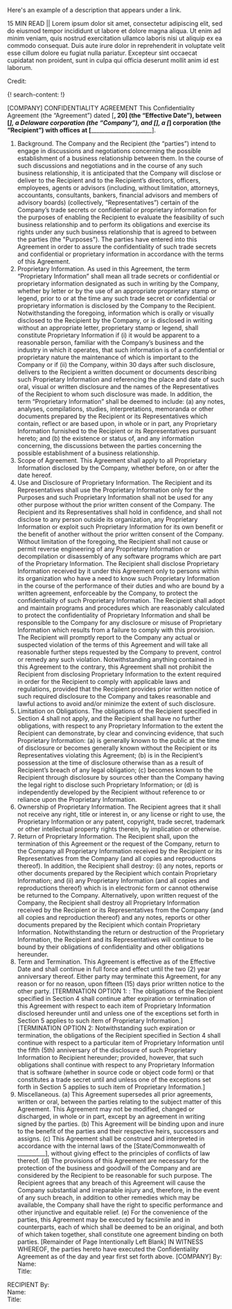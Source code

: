 Here's an example of a description that appears under a link.

15 MIN READ || Lorem ipsum dolor sit amet, consectetur adipiscing elit, sed do eiusmod tempor incididunt ut labore et dolore magna aliqua. Ut enim ad minim veniam, quis nostrud exercitation ullamco laboris nisi ut aliquip ex ea commodo consequat. Duis aute irure dolor in reprehenderit in voluptate velit esse cillum dolore eu fugiat nulla pariatur. Excepteur sint occaecat cupidatat non proident, sunt in culpa qui officia deserunt mollit anim id est laborum.

Credit: [ ]()

{! search-content: !}

[COMPANY]
CONFIDENTIALITY AGREEMENT
This Confidentiality Agreement (the “Agreement”) dated [____________, 20__] (the “Effective Date”), between [_______________], a Delaware corporation (the “Company”), and [________________], a [_____________] corporation (the “Recipient”) with offices at [________________________].
1.	Background.  The Company and the Recipient (the “parties”) intend to engage in discussions and negotiations concerning the possible establishment of a business relationship between them.  In the course of such discussions and negotiations and in the course of any such business relationship, it is anticipated that the Company will disclose or deliver to the Recipient and to the Recipient’s directors, officers, employees, agents or advisors (including, without limitation, attorneys, accountants, consultants, bankers, financial advisors and members of advisory boards) (collectively, “Representatives”) certain of the Company’s trade secrets or confidential or proprietary information for the purposes of enabling the Recipient to evaluate the feasibility of such business relationship and to perform its obligations and exercise its rights under any such business relationship that is agreed to between the parties (the "Purposes").  The parties have entered into this Agreement in order to assure the confidentiality of such trade secrets and confidential or proprietary information in accordance with the terms of this Agreement.
2.	Proprietary Information.  As used in this Agreement, the term “Proprietary Information” shall mean all trade secrets or confidential or proprietary information designated as such in writing by the Company, whether by letter or by the use of an appropriate proprietary stamp or legend, prior to or at the time any such trade secret or confidential or proprietary information is disclosed by the Company to the Recipient.  Notwithstanding the foregoing, information which is orally or visually disclosed to the Recipient by the Company, or is disclosed in writing without an appropriate letter, proprietary stamp or legend, shall constitute Proprietary Information if (i) it would be apparent to a reasonable person, familiar with the Company’s business and the industry in which it operates, that such information is of a confidential or proprietary nature the maintenance of which is important to the Company or if (ii) the Company, within 30 days after such disclosure, delivers to the Recipient a written document or documents describing such Proprietary Information and referencing the place and date of such oral, visual or written disclosure and the names of the Representatives of the Recipient to whom such disclosure was made.  In addition, the term “Proprietary Information” shall be deemed to include:  (a) any notes, analyses, compilations, studies, interpretations, memoranda or other documents prepared by the Recipient or its Representatives which contain, reflect or are based upon, in whole or in part, any Proprietary Information furnished to the Recipient or its Representatives pursuant hereto; and (b) the existence or status of, and any information concerning, the discussions between the parties concerning the possible establishment of a business relationship.
3.	Scope of Agreement. This Agreement shall apply to all Proprietary Information disclosed by the Company, whether before, on or after the date hereof.  
4.	Use and Disclosure of Proprietary Information.  The Recipient and its Representatives shall use the Proprietary Information only for the Purposes and such Proprietary Information shall not be used for any other purpose without the prior written consent of the Company.  The Recipient and its Representatives shall hold in confidence, and shall not disclose to any person outside its organization, any Proprietary Information or exploit such Proprietary Information for its own benefit or the benefit of another without the prior written consent of the Company.  Without limitation of the foregoing, the Recipient shall not cause or permit reverse engineering of any Proprietary Information or decompilation or disassembly of any software programs which are part of the Proprietary Information.  The Recipient shall disclose Proprietary Information received by it under this Agreement only to persons within its organization who have a need to know such Proprietary Information in the course of the performance of their duties and who are bound by a written agreement, enforceable by the Company, to protect the confidentiality of such Proprietary Information.  The Recipient shall adopt and maintain programs and procedures which are reasonably calculated to protect the confidentiality of Proprietary Information and shall be responsible to the Company for any disclosure or misuse of Proprietary Information which results from a failure to comply with this provision.  The Recipient will promptly report to the Company any actual or suspected violation of the terms of this Agreement and will take all reasonable further steps requested by the Company to prevent, control or remedy any such violation.  Notwithstanding anything contained in this Agreement to the contrary, this Agreement shall not prohibit the Recipient from disclosing Proprietary Information to the extent required in order for the Recipient to comply with applicable laws and regulations, provided that the Recipient provides prior written notice of such required disclosure to the Company and takes reasonable and lawful actions to avoid and/or minimize the extent of such disclosure.
5.	Limitation on Obligations.  The obligations of the Recipient specified in Section 4 shall not apply, and the Recipient shall have no further obligations, with respect to any Proprietary Information to the extent the Recipient can demonstrate, by clear and convincing evidence, that such Proprietary Information:
(a)	is generally known to the public at the time of disclosure or becomes generally known without the Recipient or its Representatives violating this Agreement;
(b)	is in the Recipient’s possession at the time of disclosure otherwise than as a result of Recipient’s breach of any legal obligation;
(c)	becomes known to the Recipient through disclosure by sources other than the Company having the legal right to disclose such Proprietary Information; or
(d)	is independently developed by the Recipient without reference to or reliance upon the Proprietary Information.
6.	Ownership of Proprietary Information.  The Recipient agrees that it shall not receive any right, title or interest in, or any license or right to use, the Proprietary Information or any patent, copyright, trade secret, trademark or other intellectual property rights therein, by implication or otherwise.
7.	Return of Proprietary Information.  The Recipient shall, upon the termination of this Agreement or the request of the Company, return to the Company all Proprietary Information received by the Recipient or its Representatives from the Company (and all copies and reproductions thereof).  In addition, the Recipient shall destroy:  (i) any notes, reports or other documents prepared by the Recipient which contain Proprietary Information; and (ii) any Proprietary Information (and all copies and reproductions thereof) which is in electronic form or cannot otherwise be returned to the Company.  Alternatively, upon written request of the Company, the Recipient shall destroy all Proprietary Information received by the Recipient or its Representatives from the Company (and all copies and reproduction thereof) and any notes, reports or other documents prepared by the Recipient which contain Proprietary Information.  Notwithstanding the return or destruction of the Proprietary Information, the Recipient and its Representatives will continue to be bound by their obligations of confidentiality and other obligations hereunder.
8.	Term and Termination.  This Agreement is effective as of the Effective Date and shall continue in full force and effect until the two (2) year anniversary thereof.  Either party may terminate this Agreement, for any reason or for no reason, upon fifteen (15) days prior written notice to the other party.  [TERMINATION OPTION 1: : The obligations of the Recipient specified in Section 4 shall continue after expiration or termination of this Agreement with respect to each item of Proprietary Information disclosed hereunder until and unless one of the exceptions set forth in Section 5 applies to such item of Proprietary Information.]  [TERMINATION OPTION 2:  Notwithstanding such expiration or termination, the obligations of the Recipient specified in Section 4 shall continue with respect to a particular item of Proprietary Information until the fifth (5th) anniversary of the disclosure of such Proprietary Information to Recipient hereunder; provided, however, that such obligations shall continue with respect to any Proprietary Information that is software (whether in source code or object code form) or that constitutes a trade secret until and unless one of the exceptions set forth in Section 5 applies to such item of Proprietary Information.]
9.	Miscellaneous.
(a)	This Agreement supersedes all prior agreements, written or oral, between the parties relating to the subject matter of this Agreement.  This Agreement may not be modified, changed or discharged, in whole or in part, except by an agreement in writing signed by the parties.
(b)	This Agreement will be binding upon and inure to the benefit of the parties and their respective heirs, successors and assigns.
(c)	This Agreement shall be construed and interpreted in accordance with the internal laws of the [State/Commonwealth of __________], without giving effect to the principles of conflicts of law thereof.
(d)	The provisions of this Agreement are necessary for the protection of the business and goodwill of the Company and are considered by the Recipient to be reasonable for such purpose.  The Recipient agrees that any breach of this Agreement will cause the Company substantial and irreparable injury and, therefore, in the event of any such breach, in addition to other remedies which may be available, the Company shall have the right to specific performance and other injunctive and equitable relief.
(e)	For the convenience of the parties, this Agreement may be executed by facsimile and in counterparts, each of which shall be deemed to be an original, and both of which taken together, shall constitute one agreement binding on both parties.
[Remainder of Page Intentionally Left Blank] 
IN WITNESS WHEREOF, the parties hereto have executed the Confidentiality Agreement as of the day and year first set forth above.
 [COMPANY]
By:						
Name: 					
Title: 					

RECIPIENT
By:						
Name: 					
Title: 					


